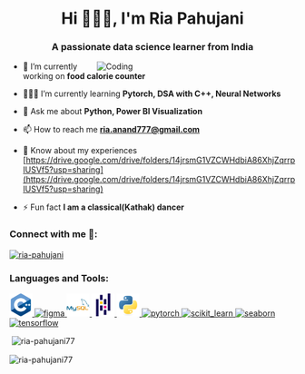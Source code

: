 <h1 align="center">Hi 🙋🏻‍♀️, I'm Ria Pahujani</h1>
<h3 align="center">A passionate data science learner from India</h3>
<img align="right" alt="Coding" width="350" src="https://user-images.githubusercontent.com/74038190/213760705-0d5bf320-4f43-4352-b74b-0889ae726bf7.gif">


- 🔭 I’m currently working on **food calorie counter**

- 👩🏻‍💻 I’m currently learning **Pytorch, DSA with C++, Neural Networks**

- 💬 Ask me about **Python, Power BI Visualization**

- 📫 How to reach me **ria.anand777@gmail.com**

- 📄 Know about my experiences [https://drive.google.com/drive/folders/14jrsmG1VZCWHdbiA86XhjZqrrpIUSVf5?usp=sharing](https://drive.google.com/drive/folders/14jrsmG1VZCWHdbiA86XhjZqrrpIUSVf5?usp=sharing)

- ⚡ Fun fact **I am a classical(Kathak) dancer**

<h3 align="left">Connect with me 🔗:</h3>
<p align="left">
<a href="https://linkedin.com/in/ria-pahujani" target="blank"><img align="center" src="https://raw.githubusercontent.com/rahuldkjain/github-profile-readme-generator/master/src/images/icons/Social/linked-in-alt.svg" alt="ria-pahujani" height="30" width="40" /></a>
</p>

<h3 align="left">Languages and Tools:</h3>
<p align="left"> <a href="https://www.w3schools.com/cpp/" target="_blank" rel="noreferrer"> <img src="https://raw.githubusercontent.com/devicons/devicon/master/icons/cplusplus/cplusplus-original.svg" alt="cplusplus" width="40" height="40"/> </a> <a href="https://www.figma.com/" target="_blank" rel="noreferrer"> <img src="https://www.vectorlogo.zone/logos/figma/figma-icon.svg" alt="figma" width="40" height="40"/> </a> <a href="https://www.mysql.com/" target="_blank" rel="noreferrer"> <img src="https://raw.githubusercontent.com/devicons/devicon/master/icons/mysql/mysql-original-wordmark.svg" alt="mysql" width="40" height="40"/> </a> <a href="https://pandas.pydata.org/" target="_blank" rel="noreferrer"> <img src="https://raw.githubusercontent.com/devicons/devicon/2ae2a900d2f041da66e950e4d48052658d850630/icons/pandas/pandas-original.svg" alt="pandas" width="40" height="40"/> </a> <a href="https://www.python.org" target="_blank" rel="noreferrer"> <img src="https://raw.githubusercontent.com/devicons/devicon/master/icons/python/python-original.svg" alt="python" width="40" height="40"/> </a> <a href="https://pytorch.org/" target="_blank" rel="noreferrer"> <img src="https://www.vectorlogo.zone/logos/pytorch/pytorch-icon.svg" alt="pytorch" width="40" height="40"/> </a> <a href="https://scikit-learn.org/" target="_blank" rel="noreferrer"> <img src="https://upload.wikimedia.org/wikipedia/commons/0/05/Scikit_learn_logo_small.svg" alt="scikit_learn" width="40" height="40"/> </a> <a href="https://seaborn.pydata.org/" target="_blank" rel="noreferrer"> <img src="https://seaborn.pydata.org/_images/logo-mark-lightbg.svg" alt="seaborn" width="40" height="40"/> </a> <a href="https://www.tensorflow.org" target="_blank" rel="noreferrer"> <img src="https://www.vectorlogo.zone/logos/tensorflow/tensorflow-icon.svg" alt="tensorflow" width="40" height="40"/> </a> </p>

<p>&nbsp;<img align="center" src="https://github-readme-stats.vercel.app/api?username=ria-pahujani77&show_icons=true&locale=en" alt="ria-pahujani77" /></p> 

<p><img align="center" src="https://github-readme-streak-stats.herokuapp.com/?user=ria-pahujani77&" alt="ria-pahujani77" /></p>
